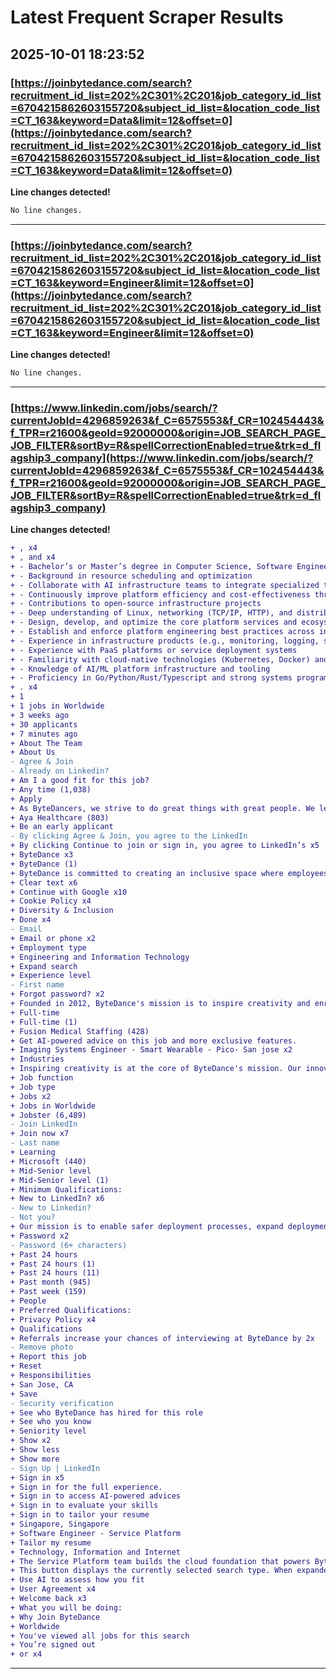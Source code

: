 # Latest Frequent Scraper Results

## 2025-10-01 18:23:52

### [https://joinbytedance.com/search?recruitment_id_list=202%2C301%2C201&job_category_id_list=6704215862603155720&subject_id_list=&location_code_list=CT_163&keyword=Data&limit=12&offset=0](https://joinbytedance.com/search?recruitment_id_list=202%2C301%2C201&job_category_id_list=6704215862603155720&subject_id_list=&location_code_list=CT_163&keyword=Data&limit=12&offset=0)

**Line changes detected!**

```diff
No line changes.
```

---
### [https://joinbytedance.com/search?recruitment_id_list=202%2C301%2C201&job_category_id_list=6704215862603155720&subject_id_list=&location_code_list=CT_163&keyword=Engineer&limit=12&offset=0](https://joinbytedance.com/search?recruitment_id_list=202%2C301%2C201&job_category_id_list=6704215862603155720&subject_id_list=&location_code_list=CT_163&keyword=Engineer&limit=12&offset=0)

**Line changes detected!**

```diff
No line changes.
```

---
### [https://www.linkedin.com/jobs/search/?currentJobId=4296859263&f_C=6575553&f_CR=102454443&f_TPR=r21600&geoId=92000000&origin=JOB_SEARCH_PAGE_JOB_FILTER&sortBy=R&spellCorrectionEnabled=true&trk=d_flagship3_company](https://www.linkedin.com/jobs/search/?currentJobId=4296859263&f_C=6575553&f_CR=102454443&f_TPR=r21600&geoId=92000000&origin=JOB_SEARCH_PAGE_JOB_FILTER&sortBy=R&spellCorrectionEnabled=true&trk=d_flagship3_company)

**Line changes detected!**

```diff
+ , x4
+ , and x4
+ - Bachelor’s or Master’s degree in Computer Science, Software Engineering, or a related field.
+ - Background in resource scheduling and optimization
+ - Collaborate with AI infrastructure teams to integrate specialized tooling and execution environments;
+ - Continuously improve platform efficiency and cost-effectiveness through system optimization;
+ - Contributions to open-source infrastructure projects
+ - Deep understanding of Linux, networking (TCP/IP, HTTP), and distributed systems.
+ - Design, develop, and optimize the core platform services and ecosystem components;
+ - Establish and enforce platform engineering best practices across internal product lines;
+ - Experience in infrastructure products (e.g., monitoring, logging, service mesh, storage).
+ - Experience with PaaS platforms or service deployment systems
+ - Familiarity with cloud-native technologies (Kubernetes, Docker) and large-scale system design.
+ - Knowledge of AI/ML platform infrastructure and tooling
+ - Proficiency in Go/Python/Rust/Typescript and strong systems programming skills.
+ . x4
+ 1
+ 1 jobs in Worldwide
+ 3 weeks ago
+ 30 applicants
+ 7 minutes ago
+ About The Team
+ About Us
- Agree & Join
- Already on Linkedin?
+ Am I a good fit for this job?
+ Any time (1,038)
+ Apply
+ As ByteDancers, we strive to do great things with great people. We lead with curiosity, humility, and a desire to make impact in a rapidly growing tech company. By constantly iterating and fostering an "Always Day 1" mindset, we achieve meaningful breakthroughs for ourselves, our Company, and our users. When we create and grow together, the possibilities are limitless. Join us.​
+ Aya Healthcare (803)
+ Be an early applicant
- By clicking Agree & Join, you agree to the LinkedIn
+ By clicking Continue to join or sign in, you agree to LinkedIn’s x5
+ ByteDance x3
+ ByteDance (1)
+ ByteDance is committed to creating an inclusive space where employees are valued for their skills, experiences, and unique perspectives. Our platform connects people from across the globe and so does our workplace. At ByteDance, our mission is to inspire creativity and enrich life. To achieve that goal, we are committed to celebrating our diverse voices and to creating an environment that reflects the many communities we reach. We are passionate about this and hope you are too.​
+ Clear text x6
+ Continue with Google x10
+ Cookie Policy x4
+ Diversity & Inclusion​
+ Done x4
- Email
+ Email or phone x2
+ Employment type
+ Engineering and Information Technology
+ Expand search
+ Experience level
- First name
+ Forgot password? x2
+ Founded in 2012, ByteDance's mission is to inspire creativity and enrich life. With a suite of more than a dozen products, including TikTok, Lemon8, CapCut and Pico as well as platforms specific to the China market, including Toutiao, Douyin, and Xigua, ByteDance has made it easier and more fun for people to connect with, consume, and create content.​
+ Full-time
+ Full-time (1)
+ Fusion Medical Staffing (428)
+ Get AI-powered advice on this job and more exclusive features.
+ Imaging Systems Engineer - Smart Wearable - Pico- San jose x2
+ Industries
+ Inspiring creativity is at the core of ByteDance's mission. Our innovative products are built to help people authentically express themselves, discover and connect – and our global, diverse teams make that possible. Together, we create value for our communities, inspire creativity and enrich life - a mission we work towards every day.​
+ Job function
+ Job type
+ Jobs x2
+ Jobs in Worldwide
+ Jobster (6,489)
- Join LinkedIn
+ Join now x7
- Last name
+ Learning
+ Microsoft (440)
+ Mid-Senior level
+ Mid-Senior level (1)
+ Minimum Qualifications:
+ New to LinkedIn? x6
- New to Linkedin?
- Not you?
+ Our mission is to enable safer deployment processes, expand deployment capabilities, and deliver robust control mechanisms to optimize business operations and reduce costs. As part of our drive for innovation, we are continuously expanding our PaaS offerings to support AI infrastructure development through next generation technologies with MCP and AI Sandbox.
+ Password x2
- Password (6+ characters)
+ Past 24 hours
+ Past 24 hours (1)
+ Past 24 hours (11)
+ Past month (945)
+ Past week (159)
+ People
+ Preferred Qualifications:
+ Privacy Policy x4
+ Qualifications
+ Referrals increase your chances of interviewing at ByteDance by 2x
- Remove photo
+ Report this job
+ Reset
+ Responsibilities
+ San Jose, CA
+ Save
- Security verification
+ See who ByteDance has hired for this role
+ See who you know
+ Seniority level
+ Show x2
+ Show less
+ Show more
- Sign Up | LinkedIn
+ Sign in x5
+ Sign in for the full experience.
+ Sign in to access AI-powered advices
+ Sign in to evaluate your skills
+ Sign in to tailor your resume
+ Singapore, Singapore
+ Software Engineer - Service Platform
+ Tailor my resume
+ Technology, Information and Internet
+ The Service Platform team builds the cloud foundation that powers ByteDance's global ecosystem, providing comprehensive infrastructure solutions including serverless computing and resource quota management for full-stack engineering teams across the organization.
+ This button displays the currently selected search type. When expanded it provides a list of search options that will switch the search inputs to match the current selection.
+ Use AI to assess how you fit
+ User Agreement x4
+ Welcome back x3
+ What you will be doing:
+ Why Join ByteDance
+ Worldwide
+ You've viewed all jobs for this search
+ You’re signed out
+ or x4
```

---
